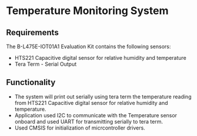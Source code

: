 # Temperature Monitoring System

## Requirements

The B-L475E-IOT01A1 Evaluation Kit contains the following sensors:
* HTS221 Capacitive digital sensor for relative humidity and temperature
* Tera Term - Serial Output

## Functionality
- The system will print out serially using tera term the temperature reading from HTS221 Capacitive digital sensor for relative humidity and temperature.
- Application used I2C to communicate with the Temperature sensor onboard and used UART for transmitting serially to tera term.
- Used CMSIS for initialization of micrcontroller drivers.

